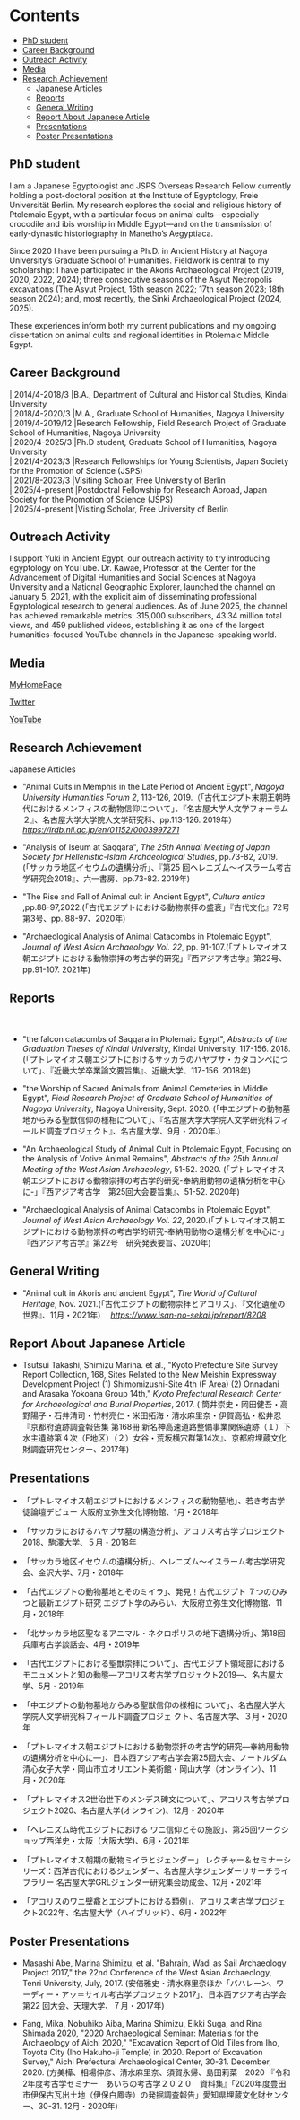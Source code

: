 # Contents
- [PhD student](#PhD-student) 
- [Career Background](#career-Background)
- [Outreach Activity](#Outreach-Activity)
- [Media](#Media)
- [Research Achievement](#Research-Achievement)
  - [Japanese Articles](#Japanese-Articles)
  - [Reports](#Reports)
  - [General Writing](#General-Writing)
  - [Report About Japanese Article](#Report-About-Japanese-Article)
  - [Presentations](#Presentations)
  - [Poster Presentations](#Poster-Presentations)

<h2 id=(#PhD-student)>PhD student</h2>

I am a Japanese Egyptologist and JSPS Overseas Research Fellow currently holding a post-doctoral position at the Institute of Egyptology, Freie Universität Berlin. My research explores the social and religious history of Ptolemaic Egypt, with a particular focus on animal cults—especially crocodile and ibis worship in Middle Egypt—and on the transmission of early-dynastic historiography in Manetho’s Aegyptiaca.

Since 2020 I have been pursuing a Ph.D. in Ancient History at Nagoya University’s Graduate School of Humanities. Fieldwork is central to my scholarship: I have participated in the Akoris Archaeological Project (2019, 2020, 2022, 2024); three consecutive seasons of the Asyut Necropolis excavations (The Asyut Project, 16th season 2022; 17th season 2023; 18th season 2024); and, most recently, the Sinki Archaeological Project (2024, 2025).

These experiences inform both my current publications and my ongoing dissertation on animal cults and regional identities in Ptolemaic Middle Egypt.
<br>
  
<h2 id=(#career-Background)>Career Background</h2>
  
| 2014/4-2018/3  |B.A., Department of Cultural and Historical Studies, Kindai University<br>
| 2018/4-2020/3  |M.A., Graduate School of Humanities, Nagoya University<br>
| 2019/4-2019/12 |Research Fellowship, Field Research Project of Graduate School of Humanities, Nagoya University<br>
| 2020/4-2025/3  |Ph.D student, Graduate School of Humanities, Nagoya University<br>
| 2021/4-2023/3  |Research Fellowships for Young Scientists, Japan Society for the Promotion of Science (JSPS)<br>
| 2021/8-2023/3  |Visiting Scholar, Free University of Berlin<br>
| 2025/4-present |Postdoctral Fellowship for Research Abroad, Japan Society for the Promotion of Science (JSPS)<br>
| 2025/4-present |Visiting Scholar, Free University of Berlin<br>

<h2 id=(#Outreach-Activity)>Outreach Activity</h2>
I support Yuki in Ancient Egypt, our outreach activity to try introducing egyptology on YouTube. Dr. Kawae, Professor at the Center for the Advancement of Digital Humanities and Social Sciences at Nagoya University and a National Geographic Explorer, launched the channel on January 5, 2021, with the explicit aim of disseminating professional Egyptological research to general audiences. As of June 2025, the channel has achieved remarkable metrics: 315,000 subscribers, 43.34 million total views, and 459 published videos, establishing it as one of the largest humanities-focused YouTube channels in the Japanese-speaking world. 
<br>
  
  
<h2 id=(#Media)>Media</h2>
 
[MyHomePage](https://researchmap.jp/13ypt)<br>

[Twitter](https://twitter.com/13ypt)<br>

[YouTube](https://www.youtube.com/channel/UCdB2b2qy6kFGZiXbFsS4QNw)<br>

<h2 id=(#Research-Achievement)>Research Achievement</h2
# English article
* *”Crocodile Worship: Cultic Niches for Crocodile Mummies in Local Temples”, *Preliminary Report Akoris 2020*, Kawanishi. H., Tsujimura. S. and Hanasaka. T.(eds.), Akoris Archaeological Project.

## Japanese Articles
* "Animal Cults in Memphis in the Late Period of Ancient Egypt", *Nagoya University Humanities Forum 2*, 113-126, 2019.（「古代エジプト末期王朝時代におけるメンフィスの動物信仰について」、『名古屋大学人文学フォーラム２』、名古屋大学大学院人文学研究科、pp.113-126. 2019年）
　*https://irdb.nii.ac.jp/en/01152/0003997271*
  
* "Analysis of Iseum at Saqqara", *The 25th Annual Meeting of Japan Society for Hellenistic-Islam Archaeological Studies*, pp.73-82, 2019.(「サッカラ地区イセウムの遺構分析」、『第25 回ヘレニズム～イスラーム考古学研究会2018』、六一書房、pp.73-82. 2019年)

* "The Rise and Fall of Animal cult in Ancient Egypt", *Cultura antica* ,pp.88-97,2022.(「古代エジプトにおける動物崇拝の盛衰」『古代文化』72号第3号、pp. 88-97、2020年)

* "Archaeological Analysis of Animal Catacombs in Ptolemaic Egypt", *Journal of West Asian Archaeology Vol. 22*, pp. 91-107.(「プトレマイオス朝エジプトにおける動物崇拝の考古学的研究」『西アジア考古学』第22号、pp.91-107. 2021年)


## Reports
　
* "the falcon catacombs of Saqqara in Ptolemaic Egypt", *Abstracts of the Graduation Theses of Kindai University*, Kindai University, 117-156. 2018. (「プトレマイオス朝エジプトにおけるサッカラのハヤブサ・カタコンベについて」、『近畿大学卒業論文要旨集』、近畿大学、117-156. 2018年)

* "the Worship of Sacred Animals from Animal Cemeteries in Middle Egypt", *Field Research Project of Graduate School of Humanities of Nagoya University*, Nagoya University, Sept. 2020. (「中エジプトの動物墓地からみる聖獣信仰の様相について」、『名古屋大学大学院人文学研究科フィールド調査プロジェクト』、名古屋大学、9月・2020年.)
  
* "An Archaeological Study of Animal Cult in Ptolemaic Egypt, Focusing on the Analysis of Votive Animal Remains", *Abstracts of the 25th Annual Meeting of the West Asian Archaeology*, 51-52. 2020. (「プトレマイオス朝エジプトにおける動物崇拝の考古学的研究-奉納用動物の遺構分析を中心に-」『西アジア考古学　第25回大会要旨集』、51-52. 2020年)
　
* "Archaeological Analysis of Animal Catacombs in Ptolemaic Egypt", *Journal of West Asian Archaeology Vol. 22*, 2020.(「プトレマイオス朝エジプトにおける動物崇拝の考古学的研究-奉納用動物の遺構分析を中心に-」『西アジア考古学』第22号　研究発表要旨、2020年)

## General Writing
* "Animal cult in Akoris and ancient Egypt", *The World of Cultural Heritage*, Nov. 2021.(「古代エジプトの動物崇拝とアコリス」、『文化遺産の世界』、11月・2021年)
　*https://www.isan-no-sekai.jp/report/8208*

## Report About Japanese Article
* Tsutsui Takashi, Shimizu Marina. et al., "Kyoto Prefecture Site Survey Report Collection, 168, Sites Related to the New Meishin Expressway Development Project (1) Shimomizushi-Site 4th (F Area) (2) Onnadani and Arasaka Yokoana Group 14th," *Kyoto Prefectural Research Center for Archaeological and Burial Properties*, 2017. (
 筒井崇史・岡田健吾・高野陽子・石井清司・竹村亮仁・米田拓海・清水麻里奈・伊賀高弘・松井忍『京都府遺跡調査報告集 第168冊 新名神高速道路整備事業関係遺跡（１）下水主遺跡第４次（F地区）（２）女谷・荒坂横穴群第14次』、京都府埋蔵文化財調査研究センター、2017年)
  
## Presentations
* 「プトレマイオス朝エジプトにおけるメンフィスの動物墓地」、若き考古学徒論壇デビュー 大阪府立弥生文化博物館、1月・2018年

* 「サッカラにおけるハヤブサ墓の構造分析」、アコリス考古学プロジェクト2018、駒澤大学、５月・2018年

* 「サッカラ地区イセウムの遺構分析」、ヘレニズム～イスラーム考古学研究会、金沢大学、7月・2018年

* 「古代エジプトの動物墓地とそのミイラ」、発見！古代エジプト ７つのひみつと最新エジプト研究 エジプト学のみらい、大阪府立弥生文化博物館、11月・2018年

* 「北サッカラ地区聖なるアニマル・ネクロポリスの地下遺構分析」、第18回兵庫考古学談話会、4月・2019年

* 「古代エジプトにおける聖獣崇拝について」、古代エジプト領域部におけるモニュメントと知の動態―アコリス考古学プロジェクト2019―、名古屋大学、5月・2019年

* 「中エジプトの動物墓地からみる聖獣信仰の様相について」、名古屋大学大学院人文学研究科フィールド調査プロジェ クト、名古屋大学、３月・2020 年

* 「プトレマイオス朝エジプトにおける動物崇拝の考古学的研究―奉納用動物の遺構分析を中心に―」、日本西アジア考古学会第25回大会、ノートルダム清心女子大学・岡山市立オリエント美術館・岡山大学（オンライン）、11月・2020年

* 「プトレマイオス2世治世下のメンデス碑文について」、アコリス考古学プロジェクト2020、名古屋大学(オンライン)、12月・2020年

* 「ヘレニズム時代エジプトにおける ワニ信仰とその施設」、第25回ワークショップ西洋史・大阪（大阪大学)、6月・2021年

* 「プトレマイオス朝期の動物ミイラとジェンダー」 レクチャー＆セミナーシリーズ：西洋古代におけるジェンダー、名古屋大学ジェンダーリサーチライブラリー 名古屋大学GRLジェンダー研究集会助成金、12月・2021年

* 「アコリスのワニ壁龕とエジプトにおける類例」、アコリス考古学プロジェクト2022年、名古屋大学（ハイブリッド）、6月・2022年
  

## Poster Presentations
* Masashi Abe, Marina Shimizu, et al. "Bahrain, Wadi as Sail Archaeology Project 2017," the 22nd Conference of the West Asian Archaeology, Tenri University, July, 2017. (安倍雅史・清水麻里奈ほか「バハレーン、ワーディー・アッ＝サイル考古学プロジェクト2017」、日本西アジア考古学会第22 回大会、天理大学、７月・2017年) 

* Fang, Mika, Nobuhiko Aiba, Marina Shimizu, Eikki Suga, and Rina Shimada 2020, "2020 Archaeological Seminar: Materials for the Archaeology of Aichi 2020," "Excavation Report of Old Tiles from Iho, Toyota City (Iho Hakuho-ji Temple) in 2020. Report of Excavation Survey," Aichi Prefectural Archaeological Center, 30-31. December, 2020. (方美樺、相場伸彦、清水麻里奈、須賀永帰、島田莉菜　2020 『令和2年度考古学セミナー　あいちの考古学２０２０　資料集』「2020年度豊田市伊保古瓦出土地（伊保白鳳寺）の発掘調査報告」愛知県埋蔵文化財センター、30-31. 12月・2020年)

